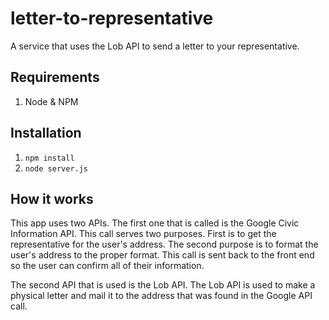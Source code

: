 # letter-to-representative
A service that uses the Lob API to send a letter to your representative.

## Requirements
  1. Node & NPM

## Installation
  1. `npm install`
  2. `node server.js`

## How it works
This app uses two APIs. The first one that is called is the Google Civic Information API. This call serves
two purposes. First is to get the representative for the user's address. The second purpose is to format
the user's address to the proper format. This call is sent back to the front end so the user can confirm
all of their information.

The second API that is used is the Lob API. The Lob API is used to make a physical letter and mail it to the
address that was found in the Google API call.
